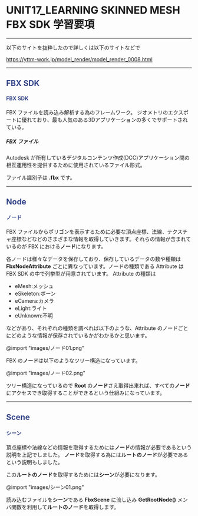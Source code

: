 <!--
UNIT17_LEARNING UNIT17 学習要項
SKINNED MESH FBX SDK

<span style="color:#994433;border: 1px red solid; padding: 2px;font-size:100%;font-weight: bold;"></span>

FBX SDK
Scene
Node
-->

# UNIT17_LEARNING SKINNED MESH FBX SDK 学習要項

---

以下のサイトを抜粋したので詳しくは以下のサイトなどで

https://yttm-work.jp/model_render/model_render_0008.html

---

## <span style="color:#334488;">FBX SDK</span>
#### <span style="color:#334488;">FBX SDK</span>

FBX ファイルを読み込み解析する為のフレームワーク。
ジオメトリのエクスポートに優れており、最も人気のある3Dアプリケーションの多くでサポートされている。

##### FBX ファイル

Autodesk が所有しているデジタルコンテンツ作成(DCC)アプリケーション間の相互運用性を提供するために使用されているファイル形式。

ファイル識別子は **.fbx** です。


---

## <span style="color:#334488;">Node</span>
#### <span style="color:#334488;">ノード</span>

FBX ファイルからポリゴンを表示するために必要な頂点座標、法線、テクスチャ座標などなどのさまざまな情報を取得していきます。それらの情報が含まれているのが FBX における**ノード**になります。

各ノードは様々なデータを保存しており、保存しているデータの数や種類は **FbxNodeAttribute** ごとに異なっています。ノードの種類である Attribute は FBX SDK の中で列挙型が用意されています。
Attribute の種類は 

* eMesh:メッシュ
* eSkeleton:ボーン
* eCamera:カメラ
* eLight:ライト
* eUnknown:不明

などがあり、それぞれの種類を調べれば以下のような、Attribute のノードごとにどのような情報が保存されているかがわかるかと思います。

@import "images/ノード01.png"

FBX の**ノード**は以下のようなツリー構造になっています。

@import "images/ノード02.png"

ツリー構造になっているので **Root** の**ノード**さえ取得出来れば、すべての**ノード**にアクセスでき取得することができるという仕組みになっています。

---

## <span style="color:#334488;">Scene</span>
#### <span style="color:#334488;">シーン</span>

頂点座標や法線などの情報を取得するためには**ノード**の情報が必要であるという説明を上記でしました。
**ノード**を取得する為には**ルートのノード**が必要であるという説明もしました。

この**ルートのノード**を取得するためには**シーン**が必要になります。

@import "images/シーン01.png"

読み込むファイルを**シーン**である **FbxScene** に流し込み **GetRootNode()** メンバ関数を利用して**ルートのノード**を取得します。